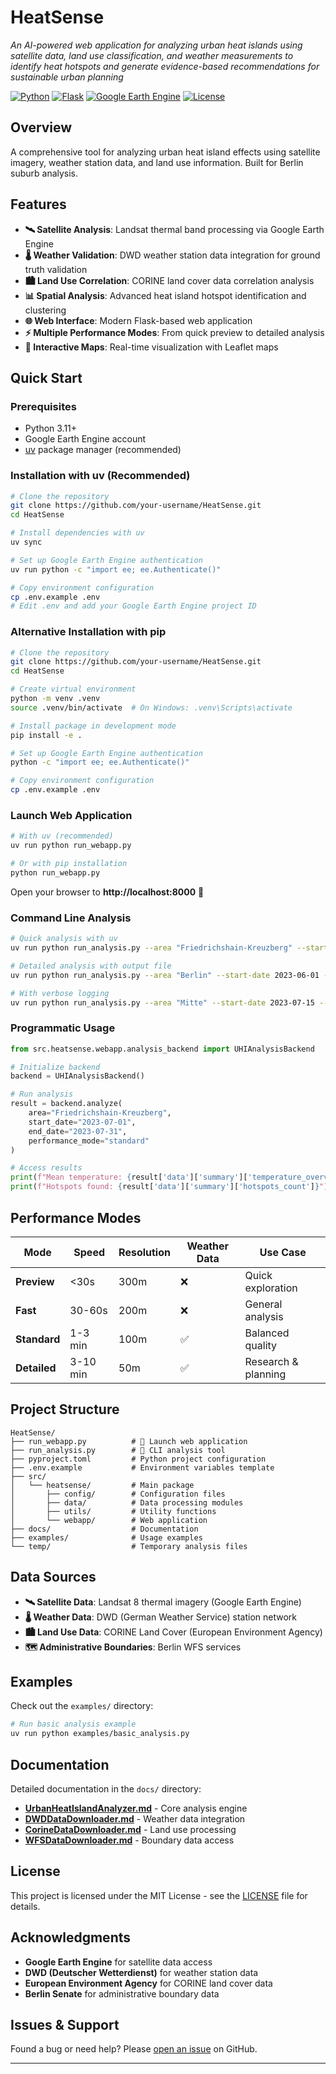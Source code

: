 # HeatSense

*An AI-powered web application for analyzing urban heat islands using satellite data, land use classification, and weather measurements to identify heat hotspots and generate evidence-based recommendations for sustainable urban planning*

[![Python](https://img.shields.io/badge/Python-3.11+-blue.svg)](https://www.python.org/)
[![Flask](https://img.shields.io/badge/Flask-3.0+-green.svg)](https://flask.palletsprojects.com/)
[![Google Earth Engine](https://img.shields.io/badge/Google%20Earth%20Engine-API-orange.svg)](https://earthengine.google.com/)
[![License](https://img.shields.io/badge/License-MIT-yellow.svg)](LICENSE)

## Overview

A comprehensive tool for analyzing urban heat island effects using satellite imagery, weather station data, and land use information. Built for Berlin suburb analysis.

## Features

- **🛰️ Satellite Analysis**: Landsat thermal band processing via Google Earth Engine
- **🌡️ Weather Validation**: DWD weather station data integration for ground truth validation
- **🏙️ Land Use Correlation**: CORINE land cover data correlation analysis
- **📊 Spatial Analysis**: Advanced heat island hotspot identification and clustering
- **🌐 Web Interface**: Modern Flask-based web application
- **⚡ Multiple Performance Modes**: From quick preview to detailed analysis
- **📱 Interactive Maps**: Real-time visualization with Leaflet maps

## Quick Start

### Prerequisites

- Python 3.11+
- Google Earth Engine account
- [uv](https://github.com/astral-sh/uv) package manager (recommended)

### Installation with uv (Recommended)

```bash
# Clone the repository
git clone https://github.com/your-username/HeatSense.git
cd HeatSense

# Install dependencies with uv
uv sync

# Set up Google Earth Engine authentication
uv run python -c "import ee; ee.Authenticate()"

# Copy environment configuration
cp .env.example .env
# Edit .env and add your Google Earth Engine project ID
```

### Alternative Installation with pip

```bash
# Clone the repository
git clone https://github.com/your-username/HeatSense.git
cd HeatSense

# Create virtual environment
python -m venv .venv
source .venv/bin/activate  # On Windows: .venv\Scripts\activate

# Install package in development mode
pip install -e .

# Set up Google Earth Engine authentication
python -c "import ee; ee.Authenticate()"

# Copy environment configuration
cp .env.example .env
```

### Launch Web Application

```bash
# With uv (recommended)
uv run python run_webapp.py

# Or with pip installation
python run_webapp.py
```

Open your browser to **http://localhost:8000** 🎉

### Command Line Analysis

```bash
# Quick analysis with uv
uv run python run_analysis.py --area "Friedrichshain-Kreuzberg" --start-date 2023-07-01 --end-date 2023-07-31

# Detailed analysis with output file
uv run python run_analysis.py --area "Berlin" --start-date 2023-06-01 --end-date 2023-08-31 --mode detailed --output results.json

# With verbose logging
uv run python run_analysis.py --area "Mitte" --start-date 2023-07-15 --end-date 2023-07-20 --mode preview --verbose
```

### Programmatic Usage

```python
from src.heatsense.webapp.analysis_backend import UHIAnalysisBackend

# Initialize backend
backend = UHIAnalysisBackend()

# Run analysis
result = backend.analyze(
    area="Friedrichshain-Kreuzberg",
    start_date="2023-07-01",
    end_date="2023-07-31",
    performance_mode="standard"
)

# Access results
print(f"Mean temperature: {result['data']['summary']['temperature_overview']['mean']}°C")
print(f"Hotspots found: {result['data']['summary']['hotspots_count']}")
```

## Performance Modes

| Mode         | Speed    | Resolution | Weather Data | Use Case            |
| ------------ | -------- | ---------- | ------------ | ------------------- |
| **Preview**  | <30s     | 300m       | ❌           | Quick exploration   |
| **Fast**     | 30-60s   | 200m       | ❌           | General analysis    |
| **Standard** | 1-3 min  | 100m       | ✅           | Balanced quality    |
| **Detailed** | 3-10 min | 50m        | ✅           | Research & planning |

## Project Structure

```
HeatSense/
├── run_webapp.py          # 🎯 Launch web application
├── run_analysis.py        # 🎯 CLI analysis tool
├── pyproject.toml         # Python project configuration
├── .env.example           # Environment variables template
├── src/
│   └── heatsense/         # Main package
│       ├── config/        # Configuration files
│       ├── data/          # Data processing modules
│       ├── utils/         # Utility functions
│       └── webapp/        # Web application
├── docs/                  # Documentation
├── examples/              # Usage examples
└── temp/                  # Temporary analysis files
```

## Data Sources

- **🛰️ Satellite Data**: Landsat 8 thermal imagery (Google Earth Engine)
- **🌡️ Weather Data**: DWD (German Weather Service) station network
- **🏙️ Land Use Data**: CORINE Land Cover (European Environment Agency)
- **🗺️ Administrative Boundaries**: Berlin WFS services

## Examples

Check out the `examples/` directory:

```bash
# Run basic analysis example
uv run python examples/basic_analysis.py
```

## Documentation

Detailed documentation in the `docs/` directory:

- **[UrbanHeatIslandAnalyzer.md](docs/UrbanHeatIslandAnalyzer.md)** - Core analysis engine
- **[DWDDataDownloader.md](docs/DWDDataDownloader.md)** - Weather data integration
- **[CorineDataDownloader.md](docs/CorineDataDownloader.md)** - Land use processing
- **[WFSDataDownloader.md](docs/WFSDataDownloader.md)** - Boundary data access

## License

This project is licensed under the MIT License - see the [LICENSE](LICENSE) file for details.

## Acknowledgments

- **Google Earth Engine** for satellite data access
- **DWD (Deutscher Wetterdienst)** for weather station data
- **European Environment Agency** for CORINE land cover data
- **Berlin Senate** for administrative boundary data

## Issues & Support

Found a bug or need help? Please [open an issue](https://github.com/your-username/HeatSense/issues) on GitHub.

---
